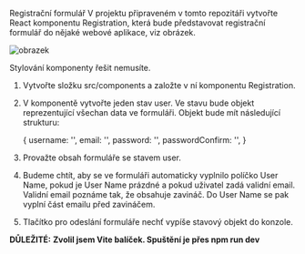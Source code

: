 Registrační formulář
V projektu připraveném v tomto repozitáři vytvořte React komponentu Registration, která bude představovat registrační formulář do nějaké webové aplikace, viz obrázek.

![obrazek](https://github.com/LipusM/registraceU1/assets/123497933/6b9a82ee-400b-4520-9587-6a249505d634)

Stylování komponenty řešit nemusíte.

1. Vytvořte složku src/components a založte v ní komponentu Registration.
2. V komponentě vytvořte jeden stav user. Ve stavu bude objekt reprezentující všechan data ve formuláři.
Objekt bude mít následující strukturu: 




    

    {
       username: '',
       email: '',
       password: '',
       passwordConfirm: '',
    }


    

4. Provažte obsah formuláře se stavem user.
5. Budeme chtít, aby se ve formuláři automaticky vyplnilo políčko User Name, pokud je User Name prázdné a pokud uživatel zadá validní email. Validní email poznáme tak, že obsahuje zavináč. Do User Name se pak vyplní část emailu před zavináčem.
6. Tlačítko pro odeslání formuláře nechť vypíše stavový objekt do konzole.



**DŮLEŽITÉ:**
**Zvolil jsem Vite balíček. Spuštění je přes npm run dev**
